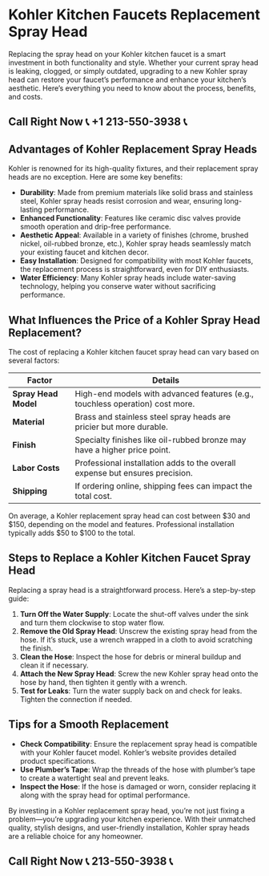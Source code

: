 # Kohler Kitchen Faucets Replacement Spray Head

Replacing the spray head on your Kohler kitchen faucet is a smart investment in both functionality and style. Whether your current spray head is leaking, clogged, or simply outdated, upgrading to a new Kohler spray head can restore your faucet’s performance and enhance your kitchen’s aesthetic. Here’s everything you need to know about the process, benefits, and costs.

## Call Right Now 📞 +1 213-550-3938 📞

## Advantages of Kohler Replacement Spray Heads

Kohler is renowned for its high-quality fixtures, and their replacement spray heads are no exception. Here are some key benefits:  

- **Durability**: Made from premium materials like solid brass and stainless steel, Kohler spray heads resist corrosion and wear, ensuring long-lasting performance.  
- **Enhanced Functionality**: Features like ceramic disc valves provide smooth operation and drip-free performance.  
- **Aesthetic Appeal**: Available in a variety of finishes (chrome, brushed nickel, oil-rubbed bronze, etc.), Kohler spray heads seamlessly match your existing faucet and kitchen decor.  
- **Easy Installation**: Designed for compatibility with most Kohler faucets, the replacement process is straightforward, even for DIY enthusiasts.  
- **Water Efficiency**: Many Kohler spray heads include water-saving technology, helping you conserve water without sacrificing performance.  

## What Influences the Price of a Kohler Spray Head Replacement?

The cost of replacing a Kohler kitchen faucet spray head can vary based on several factors:  

| **Factor**               | **Details**                                                                 |
|--------------------------|-----------------------------------------------------------------------------|
| **Spray Head Model**      | High-end models with advanced features (e.g., touchless operation) cost more. |
| **Material**             | Brass and stainless steel spray heads are pricier but more durable.        |
| **Finish**               | Specialty finishes like oil-rubbed bronze may have a higher price point.    |
| **Labor Costs**          | Professional installation adds to the overall expense but ensures precision. |
| **Shipping**             | If ordering online, shipping fees can impact the total cost.                |

On average, a Kohler replacement spray head can cost between $30 and $150, depending on the model and features. Professional installation typically adds $50 to $100 to the total.

## Steps to Replace a Kohler Kitchen Faucet Spray Head

Replacing a spray head is a straightforward process. Here’s a step-by-step guide:  

1. **Turn Off the Water Supply**: Locate the shut-off valves under the sink and turn them clockwise to stop water flow.  
2. **Remove the Old Spray Head**: Unscrew the existing spray head from the hose. If it’s stuck, use a wrench wrapped in a cloth to avoid scratching the finish.  
3. **Clean the Hose**: Inspect the hose for debris or mineral buildup and clean it if necessary.  
4. **Attach the New Spray Head**: Screw the new Kohler spray head onto the hose by hand, then tighten it gently with a wrench.  
5. **Test for Leaks**: Turn the water supply back on and check for leaks. Tighten the connection if needed.  

## Tips for a Smooth Replacement  

- **Check Compatibility**: Ensure the replacement spray head is compatible with your Kohler faucet model. Kohler’s website provides detailed product specifications.  
- **Use Plumber’s Tape**: Wrap the threads of the hose with plumber’s tape to create a watertight seal and prevent leaks.  
- **Inspect the Hose**: If the hose is damaged or worn, consider replacing it along with the spray head for optimal performance.  

By investing in a Kohler replacement spray head, you’re not just fixing a problem—you’re upgrading your kitchen experience. With their unmatched quality, stylish designs, and user-friendly installation, Kohler spray heads are a reliable choice for any homeowner.
## Call Right Now 📞 213-550-3938 📞